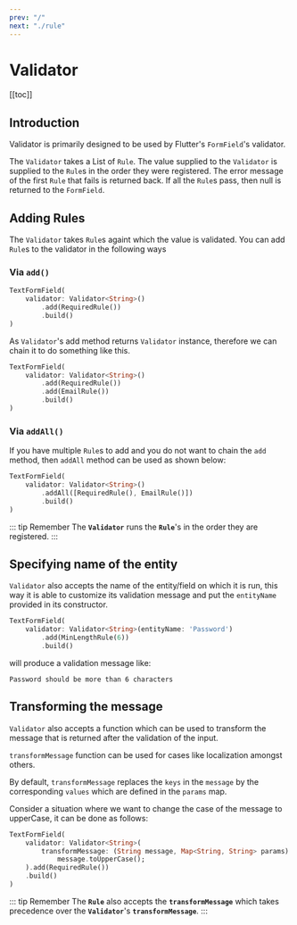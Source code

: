 ```yaml
---
prev: "/"
next: "./rule"
---
```


# Validator

[[toc]]

## Introduction

Validator is primarily designed to be used by Flutter's `FormField`'s validator.

The `Validator` takes a List of `Rule`. The value supplied to the
`Validator` is supplied to the `Rule`s in the order they were registered.
The error message of the first `Rule` that fails is returned back. If all the `Rule`s pass, then null is returned to the `FormField`.

## Adding Rules

The `Validator` takes `Rule`s againt which the value is validated. You can add `Rule`s to the validator in the following ways

### Via `add()`

```dart
TextFormField(
    validator: Validator<String>()
        .add(RequiredRule())
        .build()
)
```

As `Validator`'s add method returns `Validator` instance, therefore we can chain it to do something like this.

```dart
TextFormField(
    validator: Validator<String>()
        .add(RequiredRule())
        .add(EmailRule())
        .build()
)
```

### Via `addAll()`

If you have multiple `Rule`s to add and you do not want to chain the `add` method, then `addAll` method can be used as shown below:

```dart
TextFormField(
    validator: Validator<String>()
        .addAll([RequiredRule(), EmailRule()])
        .build()
)
```

::: tip Remember
The **`Validator`** runs the **`Rule`**'s in the order they are registered.
:::

## Specifying name of the entity

`Validator` also accepts the name of the entity/field on which it is run, this way it is able to customize its validation message and put the `entityName` provided in its constructor.

```dart
TextFormField(
    validator: Validator<String>(entityName: 'Password')
        .add(MinLengthRule(6))
        .build()
```

will produce a validation message like:

```
Password should be more than 6 characters
```

## Transforming the message

`Validator` also accepts a function which can be used to transform the message that is returned after the validation of the input.

`transformMessage` function can be used for cases like localization amongst others.

By default, `transformMessage` replaces the `keys` in the `message` by the corresponding `values` which are defined in the `params` map.

Consider a situation where we want to change the case of the message to upperCase, it can be done as follows:

```dart
TextFormField(
    validator: Validator<String>(
        transformMessage: (String message, Map<String, String> params) =>
            message.toUpperCase();
    ).add(RequiredRule())
    .build()
)
```

::: tip Remember
The **`Rule`** also accepts the **`transformMessage`** which takes precedence over the **`Validator`**'s **`transformMessage`**.
:::

